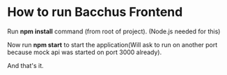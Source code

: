 # How to run Bacchus Frontend

Run **npm install** command (from root of project). (Node.js needed for this)

Now run **npm start** to start the application(Will ask to run on another port because mock api was started on port 3000 already).

And that's it.

